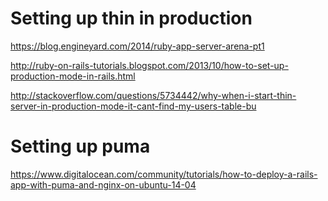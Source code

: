 # Setting up thin in production

https://blog.engineyard.com/2014/ruby-app-server-arena-pt1

http://ruby-on-rails-tutorials.blogspot.com/2013/10/how-to-set-up-production-mode-in-rails.html

http://stackoverflow.com/questions/5734442/why-when-i-start-thin-server-in-production-mode-it-cant-find-my-users-table-bu


# Setting up puma


https://www.digitalocean.com/community/tutorials/how-to-deploy-a-rails-app-with-puma-and-nginx-on-ubuntu-14-04
